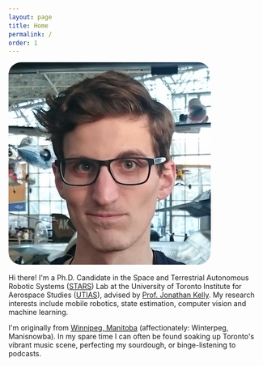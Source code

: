 ```yaml
---
layout: page
title: Home
permalink: /
order: 1
---
```


<div>
<img class="col one right" style="border-radius: 25px" src="/assets/img/headshot.jpg">
<p>
Hi there! I'm a Ph.D. Candidate in the Space and Terrestrial Autonomous Robotic Systems (<a href="//starslab.ca/">STARS</a>)
Lab at the University of Toronto Institute for Aerospace Studies (<a href="//utias.utoronto.ca/">UTIAS</a>), advised by <a href="//jonathankelly.info">Prof. Jonathan Kelly</a>.
My research interests include mobile robotics, state estimation, computer vision and machine learning.
<p>
</p>
I'm originally from <a href="//www.google.ca/maps/place/Winnipeg,+MB">Winnipeg, Manitoba</a> (affectionately: Winterpeg, Manisnowba).
In my spare time I can often be found soaking up Toronto's vibrant music scene, perfecting my sourdough, or binge-listening to podcasts.
</p>
</div>
